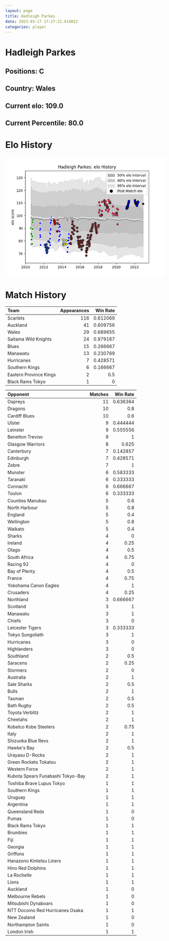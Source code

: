 ```yaml
---  
layout: page  
title: Hadleigh Parkes  
date: 2023-03-17 17:27:21.614822  
categories: player  
---
```

# Hadleigh Parkes

## Positions: C

## Country: Wales

## Current elo: 109.0

## Current Percentile: 80.0

# Elo History


![elo history](history_HadleighParkes.png)
# Match History


| Team                   |   Appearances |   Win Rate |
|:-----------------------|--------------:|-----------:|
| Scarlets               |           116 |   0.612069 |
| Auckland               |            41 |   0.609756 |
| Wales                  |            29 |   0.689655 |
| Saitama Wild Knights   |            24 |   0.979167 |
| Blues                  |            15 |   0.266667 |
| Manawatu               |            13 |   0.230769 |
| Hurricanes             |             7 |   0.428571 |
| Southern Kings         |             6 |   0.166667 |
| Eastern Province Kings |             2 |   0.5      |
| Black Rams Tokyo       |             1 |   0        |

| Opponent                          |   Matches |   Win Rate |
|:----------------------------------|----------:|-----------:|
| Ospreys                           |        11 |   0.636364 |
| Dragons                           |        10 |   0.8      |
| Cardiff Blues                     |        10 |   0.6      |
| Ulster                            |         9 |   0.444444 |
| Leinster                          |         9 |   0.555556 |
| Benetton Treviso                  |         9 |   1        |
| Glasgow Warriors                  |         8 |   0.625    |
| Canterbury                        |         7 |   0.142857 |
| Edinburgh                         |         7 |   0.428571 |
| Zebre                             |         7 |   1        |
| Munster                           |         6 |   0.583333 |
| Taranaki                          |         6 |   0.333333 |
| Connacht                          |         6 |   0.666667 |
| Toulon                            |         6 |   0.333333 |
| Counties Manukau                  |         5 |   0.6      |
| North Harbour                     |         5 |   0.8      |
| England                           |         5 |   0.4      |
| Wellington                        |         5 |   0.8      |
| Waikato                           |         5 |   0.4      |
| Sharks                            |         4 |   0        |
| Ireland                           |         4 |   0.25     |
| Otago                             |         4 |   0.5      |
| South Africa                      |         4 |   0.75     |
| Racing 92                         |         4 |   0        |
| Bay of Plenty                     |         4 |   0.5      |
| France                            |         4 |   0.75     |
| Yokohama Canon Eagles             |         4 |   1        |
| Crusaders                         |         4 |   0.25     |
| Northland                         |         3 |   0.666667 |
| Scotland                          |         3 |   1        |
| Manawatu                          |         3 |   1        |
| Chiefs                            |         3 |   0        |
| Leicester Tigers                  |         3 |   0.333333 |
| Tokyo Sungoliath                  |         3 |   1        |
| Hurricanes                        |         3 |   0        |
| Highlanders                       |         3 |   0        |
| Southland                         |         2 |   0.5      |
| Saracens                          |         2 |   0.25     |
| Stormers                          |         2 |   0        |
| Australia                         |         2 |   1        |
| Sale Sharks                       |         2 |   0.5      |
| Bulls                             |         2 |   1        |
| Tasman                            |         2 |   0.5      |
| Bath Rugby                        |         2 |   0.5      |
| Toyota Verblitz                   |         2 |   1        |
| Cheetahs                          |         2 |   1        |
| Kobelco Kobe Steelers             |         2 |   0.75     |
| Italy                             |         2 |   1        |
| Shizuoka Blue Revs                |         2 |   1        |
| Hawke's Bay                       |         2 |   0.5      |
| Urayasu D-Rocks                   |         2 |   1        |
| Green Rockets Tokatsu             |         2 |   1        |
| Western Force                     |         2 |   1        |
| Kubota Spears Funabashi Tokyo-Bay |         2 |   1        |
| Toshiba Brave Lupus Tokyo         |         1 |   1        |
| Southern Kings                    |         1 |   1        |
| Uruguay                           |         1 |   1        |
| Argentina                         |         1 |   1        |
| Queensland Reds                   |         1 |   0        |
| Pumas                             |         1 |   0        |
| Black Rams Tokyo                  |         1 |   1        |
| Brumbies                          |         1 |   1        |
| Fiji                              |         1 |   1        |
| Georgia                           |         1 |   1        |
| Griffons                          |         1 |   1        |
| Hanazono Kintetsu Liners          |         1 |   1        |
| Hino Red Dolphins                 |         1 |   1        |
| La Rochelle                       |         1 |   1        |
| Lions                             |         1 |   1        |
| Auckland                          |         1 |   0        |
| Melbourne Rebels                  |         1 |   0        |
| Mitsubishi Dynaboars              |         1 |   0        |
| NTT Docomo Red Hurricanes Osaka   |         1 |   1        |
| New Zealand                       |         1 |   0        |
| Northampton Saints                |         1 |   0        |
| London Irish                      |         1 |   1        |